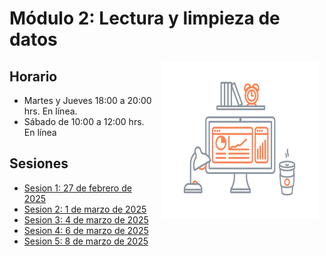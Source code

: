# Módulo 2: Lectura y limpieza de datos

<img src="imagenes/image.gif" align="right" height="250" width="250" hspace="10">

## Horario

+ Martes y Jueves 18:00 a 20:00 hrs. En línea.
+ Sábado de 10:00 a 12:00 hrs. En línea

## Sesiones 
- [Sesion 1: 27 de febrero de 2025](./sesion01)
- [Sesion 2: 1 de marzo de 2025](./sesion02)
- [Sesion 3: 4 de marzo de 2025](./sesion03)
- [Sesion 4: 6 de marzo de 2025](./sesion04)
- [Sesion 5: 8 de marzo de 2025](./sesion05)
